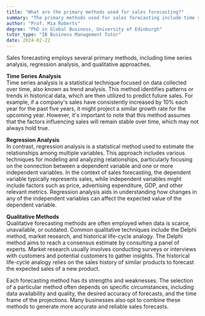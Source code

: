 ```yaml
---
title: "What are the primary methods used for sales forecasting?"
summary: "The primary methods used for sales forecasting include time series analysis, regression analysis, and qualitative methods."
author: "Prof. Mia Roberts"
degree: "PhD in Global Business, University of Edinburgh"
tutor_type: "IB Business Management Tutor"
date: 2024-02-22
---
```


Sales forecasting employs several primary methods, including time series analysis, regression analysis, and qualitative approaches.

**Time Series Analysis**  
Time series analysis is a statistical technique focused on data collected over time, also known as trend analysis. This method identifies patterns or trends in historical data, which are then utilized to predict future sales. For example, if a company's sales have consistently increased by $10\%$ each year for the past five years, it might project a similar growth rate for the upcoming year. However, it's important to note that this method assumes that the factors influencing sales will remain stable over time, which may not always hold true.

**Regression Analysis**  
In contrast, regression analysis is a statistical method used to estimate the relationships among multiple variables. This approach includes various techniques for modeling and analyzing relationships, particularly focusing on the connection between a dependent variable and one or more independent variables. In the context of sales forecasting, the dependent variable typically represents sales, while independent variables might include factors such as price, advertising expenditure, GDP, and other relevant metrics. Regression analysis aids in understanding how changes in any of the independent variables can affect the expected value of the dependent variable.

**Qualitative Methods**  
Qualitative forecasting methods are often employed when data is scarce, unavailable, or outdated. Common qualitative techniques include the Delphi method, market research, and historical life-cycle analogy. The Delphi method aims to reach a consensus estimate by consulting a panel of experts. Market research usually involves conducting surveys or interviews with customers and potential customers to gather insights. The historical life-cycle analogy relies on the sales history of similar products to forecast the expected sales of a new product.

Each forecasting method has its strengths and weaknesses. The selection of a particular method often depends on specific circumstances, including data availability and quality, the desired accuracy of forecasts, and the time frame of the projections. Many businesses also opt to combine these methods to generate more accurate and reliable sales forecasts.
    